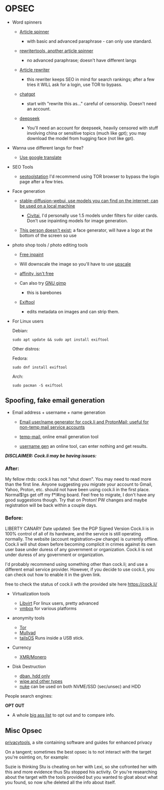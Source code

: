 # OPSEC


- Word spinners

  - [Article spinner](https://free-article-spinner.com/)
    - with basic and advanced paraphrase - can only use standard.

  - [rewritertools, another article spinner](https://www.rewritertools.com/article-spinner)

    - no advanced paraphrase; doesn't have different langs

  - [Article rewriter](https://seotoolstation.com/article-rewriter)

    - this rewriter keeps SEO in mind for search rankings; after a few tries it WILL ask for a login, use TOR to bypass.
  
  - [chatgpt](https://chatgpt.com/)

    -  start with "rewrite this as..." careful of censorship. Doesn't need an account.
  
  - [deepseek](https://chat.deepseek.com/)
    - You'll need an account for deepseek, heavily censored with stuff involving china or sensitive topics (much like gpt); you may download the model from hugging face (not like gpt).
 
- Wanna use different langs for free?
 
  - [Use google translate](https://translate.google.com/)

- SEO Tools

  - [seotoolstation](https://seotoolstation.com/) I'd recommend using TOR browser to bypass the login page after a few tries.

- Face generation

   - [stable-diffusion-webui, use models you can find on the internet; can be used on a local machine](https://github.com/AUTOMATIC1111/stable-diffusion-webui)

      - [Civitai](https://civitai.com/models), I'd personally use 1.5 models under filters for older cards. Don't use inpainting models for image generation.

   - [This person doesn't exist](https://thispersondoesnotexist.com/); a face generator, will have a logo at the bottom of the screen so use

- photo shop tools / photo editing tools

   - [Free inpaint](https://pincel.app/tools/inpaint)

   - Will downscale the image so you'll have to use [upscale](https://www.upscale.media/)

   - [affinity, isn't free](https://affinity.serif.com/en-us/photo/)

   - Can also try [GNU gimp](https://www.gimp.org/)
     - this is barebones
 
   - [Exiftool](https://exiftool.org/)
      - edits metadata on images and can strip them.
    
- For Linux users 

   Debian:
      
      sudo apt update && sudo apt install exiftool

   Other distros:

   Fedora:

      sudo dnf install exiftool

   Arch:

      sudo pacman -S exiftool

## Spoofing, fake email generation

- Email address + username + name generation
  - [Email user/name generator for cock.li and ProtonMail; useful for non-temp mail service accounts](https://github.com/airborne-commando/user-email-gen)
 
  - [temp-mail](https://temp-mail.org/en/), online email generation tool

  - [username gen](https://jimpix.co.uk/words/username-generator.php) an online tool, can enter nothing and get results.

***DISCLAIMER: Cock.li may be having issues:***

### After:

My fellow r*t*rds: cock.li has not "shut down". You may need to read more than the first line. Anyone suggesting you migrate your account to Gmail, Yahoo, Proton, etc. should not have been using cock.li in the first place. Normal$!gs get off my f*!#ing board. Feel free to migrate, I don't have any good suggestions though. Try that on Proton! PW changes and maybe registration will be back within a couple days.

### Before:

LIBERTY CANARY
Date updated: See the PGP Signed Version Cock.li is in 100% control of all of its hardware, and the service is still operating normally. The website (account registration+pw change) is currently offline. Cock.li will shut down before becoming complicit in crimes against its own user base under duress of any government or organization. Cock.li is not under duress of any government or organization.

I'd probably recommend using something other than cock.li; and use a different email service provider. However, if you decide to use cock.li, you can check out how to enable it in the given link. 

free to check the status of cock.li wth the provided site here https://cock.li/

- Virtualization tools

  - [Libvirt](https://virt-manager.org/) For linux users, pretty advanced
  - [vmbox](https://www.virtualbox.org/) for various platforms

- anonymity tools

  - [Tor](https://www.torproject.org/)
  - [Mullvad](https://mullvad.net/en)
  - [tailsOS](https://tails.net/) Runs inside a USB stick.

- Currency

  - [XMR/Monero](https://www.getmonero.org/)

- Disk Destruction

  - [dban, hdd only](https://dban.org/)
  - [wipe and other types](https://wiki.archlinux.org/title/Securely_wipe_disk#Overwrite_the_target)
  - [nuke](https://gist.github.com/airborne-commando/6a690bd0644a9f1d76bc8c585d9ee969) can be used on both NVME/SSD (sec/unsec) and HDD

People search engines:

**OPT OUT**

- A whole [big ass list](https://github.com/yaelwrites/Big-Ass-Data-Broker-Opt-Out-List) to opt out and to compare info.

## Misc Opsec

[privacytools](https://www.privacytools.io/), a site containing software and guides for enhanced privacy 

On a tangent; sometimes the best opsec is to not interact with the target you're osinting on, for example:

Suzie is thinking Stu is cheating on her with Lexi, so she cofronted her with this and more evidence thus Stu stopped his activity.
Or you're researching about the target with the tools provided but you wanted to gloat about what you found, so now s/he deleted all the info about itself.
